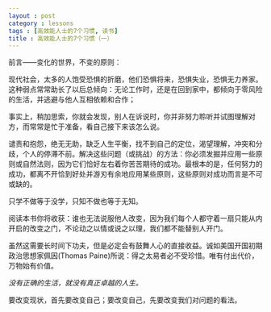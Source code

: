 ```yaml
---
layout : post
category : lessons
tags : [高效能人士的7个习惯, 读书]
title : 高效能人士的7个习惯（一）
---
```


前言——变化的世界，不变的原则：

现代社会，太多的人饱受恐惧的折磨，他们恐惧将来，恐惧失业，恐惧无力养家。这种弱点常常助长了以后总倾向：无论工作时，还是在回到家中，都倾向于零风险的生活，并逃避与他人互相依赖和合作；

事实上，稍加思索，你就会发现，别人在诉说时，你并非努力聆听并试图理解对方，而常常是忙于准备，看自己接下来该怎么说。

谴责和抱怨，绝无无助，缺乏人生平衡，找不到自己的定位，渴望理解，冲突和分歧，个人的停滞不前。解决这些问题（或挑战）的方法：你必须发掘并应用一些原则或自然法则，因为它们恰好左右着你苦苦期待的成功。最根本的是，任何努力的成功，都离不开恰到好处并游刃有余地应用某些原则，这些原则对成功而言是不可或缺的。

只学不做等于没学，只知不做也等于无知。

阅读本书你将收获：谁也无法说服他人改变，因为我们每个人都守着一扇只能从内开启的改变之门，不论动之以情或说之以理，我们都不能替别人开门。

虽然这需要长时间下功夫，但是必定会有鼓舞人心的直接收益。诚如美国开国初期政治思想家佩因(Thomas Paine)所说：得之太易者必不受珍惜。唯有付出代价，万物始有价值。

*没有正确的生活，就没有真正卓越的人生。*

要改变现状，首先要改变自己；要改变自己，先要改变我们对问题的看法。